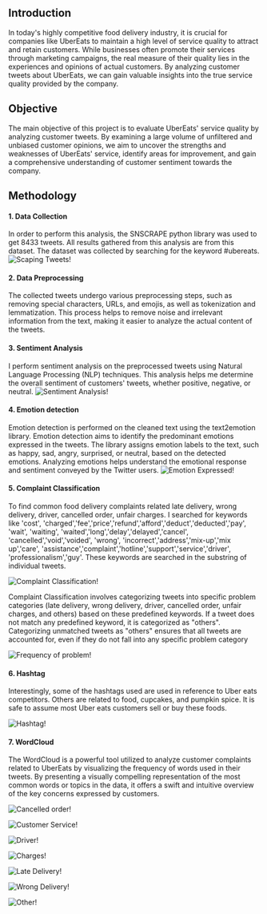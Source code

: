 ## Introduction
In today's highly competitive food delivery industry, it is crucial for companies like UberEats to maintain a high level of service quality to attract and retain customers. While businesses often promote their services through marketing campaigns, the real measure of their quality lies in the experiences and opinions of actual customers. By analyzing customer tweets about UberEats, we can gain valuable insights into the true service quality provided by the company.

## Objective
The main objective of this project is to evaluate UberEats' service quality by analyzing customer tweets. By examining a large volume of unfiltered and unbiased customer opinions, we aim to uncover the strengths and weaknesses of UberEats' service, identify areas for improvement, and gain a comprehensive understanding of customer sentiment towards the company.

## Methodology
#### 1. Data Collection
In order to perform this analysis, the SNSCRAPE python library was used to get 8433 tweets. All results gathered from this analysis are from this dataset. The dataset was collected by searching for the keyword #ubereats. 
![Scaping Tweets!](https://github.com/Adeyemi0/Uber-Quality-of-Service/blob/main/pictures/scrape.png)

#### 2. Data Preprocessing
The collected tweets undergo various preprocessing steps, such as removing special characters, URLs, and emojis, as well as tokenization and lemmatization.	This process helps to remove noise and irrelevant information from the text, making it easier to analyze the actual content of the tweets.

#### 3. Sentiment Analysis
I perform sentiment analysis on the preprocessed tweets using Natural Language Processing (NLP) techniques. This analysis helps me determine the overall sentiment of customers' tweets, whether positive, negative, or neutral.
![Sentiment Analysis!](https://github.com/Adeyemi0/Uber-Quality-of-Service/blob/main/pictures/polarity_distribution.png)

#### 4. Emotion detection 
Emotion detection is performed on the cleaned text using the text2emotion library. Emotion detection aims to identify the predominant emotions expressed in the tweets. The library assigns emotion labels to the text, such as happy, sad, angry, surprised, or neutral, based on the detected emotions. Analyzing emotions helps understand the emotional response and sentiment conveyed by the Twitter users.
![Emotion Expressed!](https://github.com/Adeyemi0/Uber-Quality-of-Service/blob/main/pictures/Emotions%20Expressed.png)

#### 5. Complaint Classification
To find common food delivery complaints related late delivery, wrong delivery, driver, cancelled order, unfair charges. I searched for keywords like 'cost', 'charged','fee','price','refund','afford','deduct','deducted','pay', 'wait', 'waiting', 'waited','long','delay','delayed','cancel', 'cancelled','void','voided',
'wrong', 'incorrect','address','mix-up','mix up','care', 'assistance','complaint','hotline','support','service','driver', 'professionalism','guy'. These keywords are searched in the substring of individual tweets. 


![Complaint Classification!](https://github.com/Adeyemi0/Uber-Quality-of-Service/blob/main/pictures/word_count_bar_chart.png)

Complaint Classification involves categorizing tweets into specific problem categories (late delivery, wrong delivery, driver, cancelled order, unfair charges, and others) based on these predefined keywords. If a tweet does not match any predefined keyword, it is categorized as "others". Categorizing unmatched tweets as "others" ensures that all tweets are accounted for, even if they do not fall into any specific problem category

![Frequency of problem!](https://github.com/Adeyemi0/Uber-Quality-of-Service/blob/main/pictures/Frequency%20of%20Problems.png)

#### 6. Hashtag
Interestingly, some of the hashtags used are used in reference to Uber eats competitors. Others are related to food, cupcakes, and pumpkin spice. It is safe to assume most Uber eats customers sell or buy these foods. 

![Hashtag!](https://github.com/Adeyemi0/Uber-Quality-of-Service/blob/main/pictures/hashtags.png)

#### 7. WordCloud
The WordCloud is a powerful tool utilized to analyze customer complaints related to UberEats by visualizing the frequency of words used in their tweets. By presenting a visually compelling representation of the most common words or topics in the data, it offers a swift and intuitive overview of the key concerns expressed by customers.

![Cancelled order!](https://github.com/Adeyemi0/Uber-Quality-of-Service/blob/main/pictures/wordcloud_Cancelled%20Order.png)

![Customer Service!](https://github.com/Adeyemi0/Uber-Quality-of-Service/blob/main/pictures/wordcloud_Customer%20Service.png)

![Driver!](https://github.com/Adeyemi0/Uber-Quality-of-Service/blob/main/pictures/wordcloud_Driver.png)

![Charges!](https://github.com/Adeyemi0/Uber-Quality-of-Service/blob/main/pictures/wordcloud_Fee%20or%20charges.png)

![Late Delivery!](https://github.com/Adeyemi0/Uber-Quality-of-Service/blob/main/pictures/wordcloud_Late%20delivery.png)

![Wrong Delivery!](https://github.com/Adeyemi0/Uber-Quality-of-Service/blob/main/pictures/wordcloud_Wrong%20delivery.png)

![Other!](https://github.com/Adeyemi0/Uber-Quality-of-Service/blob/main/pictures/wordcloud_other.png)
